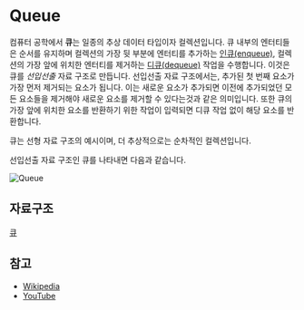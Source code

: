 # Queue

컴퓨터 공학에서 **큐**는 일종의 추상 데이터 타입이자 컬렉션입니다. 큐 내부의 엔터티들은 순서를 유지하며 컬렉션의 가장 뒷 부분에 엔터티를 추가하는 <u>인큐(enqueue)</u>, 컬렉션의 가장 앞에 위치한 엔터티를 제거하는 <u>디큐(dequeue)</u> 작업을 수행합니다. 이것은 큐를 *선입선출* 자료 구조로 만듭니다. 선입선출 자료 구조에서는, 추가된 첫 번째 요소가 가장 먼저 제거되는 요소가 됩니다. 이는 새로운 요소가 추가되면 이전에 추가되었던 모든 요소들을 제거해야 새로운 요소를 제거할 수 있다는것과 같은 의미입니다. 또한 큐의 가장 앞에 위치한 요소를 반환하기 위한 작업이 입력되면 디큐 작업 없이 해당 요소를 반환합니다.

큐는 선형 자료 구조의 예시이며, 더 추상적으로는 순차적인 컬렉션입니다.

선입선출 자료 구조인 큐를 나타내면 다음과 같습니다.

<img src="https://upload.wikimedia.org/wikipedia/commons/5/52/Data_Queue.svg" alt="Queue" style="background-color: white;">

## 자료구조
[큐](./Queue.js)

## 참고

- [Wikipedia](https://en.wikipedia.org/wiki/Queue_(abstract_data_type))
- [YouTube](https://www.youtube.com/watch?v=wjI1WNcIntg&list=PLLXdhg_r2hKA7DPDsunoDZ-Z769jWn4R8&index=3&)
